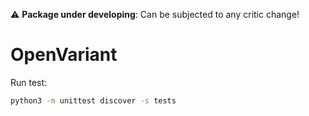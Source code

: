 :warning:  **Package under developing**: Can be subjected to any critic change!

# OpenVariant

Run test:

```bash
python3 -m unittest discover -s tests
```
